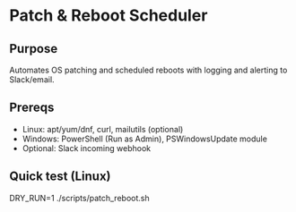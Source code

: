 # Patch & Reboot Scheduler

## Purpose
Automates OS patching and scheduled reboots with logging and alerting to Slack/email.

## Prereqs
- Linux: apt/yum/dnf, curl, mailutils (optional)
- Windows: PowerShell (Run as Admin), PSWindowsUpdate module
- Optional: Slack incoming webhook

## Quick test (Linux)
DRY_RUN=1 ./scripts/patch_reboot.sh
